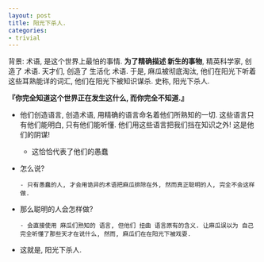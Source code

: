 ```yaml
---
layout: post
title: 阳光下杀人.
categories:
- trivial
---
```



背景: 术语, 是这个世界上最怕的事情. **为了精确描述 新生的事物**, 精英科学家, 创造了 术语. 天才们, 创造了 生活化 术语. 于是, 麻瓜被彻底淘汰, 他们在阳光下听着这些耳熟能详的词汇, 他们在阳光下被知识谋杀. 史称, 阳光下杀人.

**『你完全知道这个世界正在发生这什么, 而你完全不知道.』**

- 他们创造语言, 创造术语, 用精确的语言命名着他们所熟知的一切. 这些语言只有他们能明白, 只有他们能听懂. 他们用这些语言把我们挡在知识之外! 这是他们的阴谋!

	- 这恰恰代表了他们的愚蠢

- 怎么说?

	  - 只有愚蠢的人, 才会用诡异的术语把麻瓜排除在外, 然而真正聪明的人, 完全不会这样做.

- 那么聪明的人会怎样做?

	  - 会直接使用 麻瓜们熟知的 语言, 但他们 扭曲 语言原有的含义. 让麻瓜误以为 自己完全听懂了那些天才在说什么, 然而, 麻瓜们在在阳光下被戏耍.

- 这就是, 阳光下杀人.